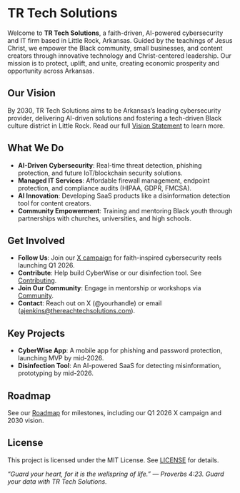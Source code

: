 # TR Tech Solutions

Welcome to **TR Tech Solutions**, a faith-driven, AI-powered cybersecurity and IT firm based in Little Rock, Arkansas. Guided by the teachings of Jesus Christ, we empower the Black community, small businesses, and content creators through innovative technology and Christ-centered leadership. Our mission is to protect, uplift, and unite, creating economic prosperity and opportunity across Arkansas.

## Our Vision
By 2030, TR Tech Solutions aims to be Arkansas’s leading cybersecurity provider, delivering AI-driven solutions and fostering a tech-driven Black culture district in Little Rock. Read our full [Vision Statement](docs/Vision-Statement.md) to learn more.

## What We Do
- **AI-Driven Cybersecurity**: Real-time threat detection, phishing protection, and future IoT/blockchain security solutions.
- **Managed IT Services**: Affordable firewall management, endpoint protection, and compliance audits (HIPAA, GDPR, FMCSA).
- **AI Innovation**: Developing SaaS products like a disinformation detection tool for content creators.
- **Community Empowerment**: Training and mentoring Black youth through partnerships with churches, universities, and high schools.

## Get Involved
- **Follow Us**: Join our [X campaign](https://x.com/yourhandle) for faith-inspired cybersecurity reels launching Q1 2026.
- **Contribute**: Help build CyberWise or our disinfection tool. See [Contributing](CONTRIBUTING.md).
- **Join Our Community**: Engage in mentorship or workshops via [Community](docs/Community.md).
- **Contact**: Reach out on X (@yourhandle) or email (ajenkins@thereachtechsolutions.com).

## Key Projects
- **CyberWise App**: A mobile app for phishing and password protection, launching MVP by mid-2026.
- **Disinfection Tool**: An AI-powered SaaS for detecting misinformation, prototyping by mid-2026.

## Roadmap
See our [Roadmap](docs/Roadmap.md) for milestones, including our Q1 2026 X campaign and 2030 vision.

## License
This project is licensed under the MIT License. See [LICENSE](LICENSE) for details.

*“Guard your heart, for it is the wellspring of life.” — Proverbs 4:23. Guard your data with TR Tech Solutions.*
